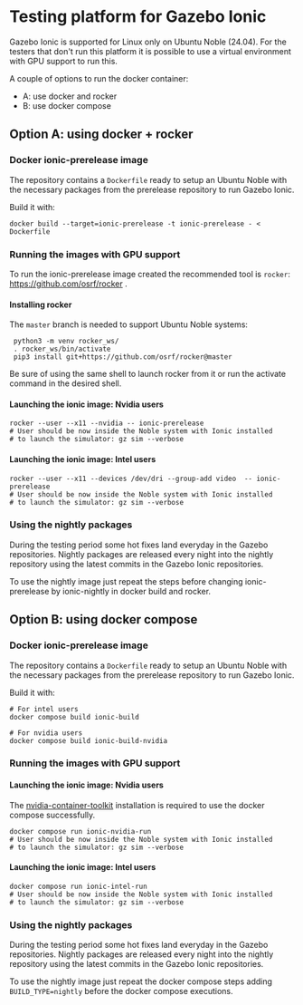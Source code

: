 # Testing platform for Gazebo Ionic

Gazebo Ionic is supported for Linux only on Ubuntu Noble (24.04). For the
testers that don't run this platform it is possible to use a virtual
environment with GPU support to run this.

A couple of options to run the docker container:
  * A: use docker and rocker
  * B: use docker compose

## Option A: using docker + rocker

### Docker ionic-prerelease image

The repository contains a `Dockerfile` ready to setup an Ubuntu Noble with
the necessary packages from the prerelease repository to run Gazebo Ionic.

Build it with:
```
docker build --target=ionic-prerelease -t ionic-prerelease - < Dockerfile
```

### Running the images with GPU support

To run the ionic-prerelease image created the recommended tool is `rocker`:
https://github.com/osrf/rocker .


#### Installing rocker

The `master` branch is needed to support Ubuntu Noble systems:
```
 python3 -m venv rocker_ws/
 . rocker_ws/bin/activate
 pip3 install git+https://github.com/osrf/rocker@master
```

Be sure of using the same shell to launch rocker from it or run the activate
command in the desired shell.

#### Launching the ionic image: Nvidia users

```
rocker --user --x11 --nvidia -- ionic-prerelease
# User should be now inside the Noble system with Ionic installed
# to launch the simulator: gz sim --verbose
```

#### Launching the ionic image: Intel users

```
rocker --user --x11 --devices /dev/dri --group-add video  -- ionic-prerelease
# User should be now inside the Noble system with Ionic installed
# to launch the simulator: gz sim --verbose
```

### Using the nightly packages

During the testing period some hot fixes land everyday in the Gazebo
repositories. Nightly packages are released every night into the nightly
repository using the latest commits in the Gazebo Ionic repositories.

To use the nightly image just repeat the steps before changing ionic-prerelease
by ionic-nightly in docker build and rocker.

## Option B: using docker compose

### Docker ionic-prerelease image

The repository contains a `Dockerfile` ready to setup an Ubuntu Noble with
the necessary packages from the prerelease repository to run Gazebo Ionic.

Build it with:
```
# For intel users
docker compose build ionic-build

# For nvidia users
docker compose build ionic-build-nvidia
```
### Running the images with GPU support

#### Launching the ionic image: Nvidia users

The [nvidia-container-toolkit](https://docs.nvidia.com/datacenter/cloud-native/container-toolkit/latest/install-guide.html)
installation is required to use the docker compose successfully.

```
docker compose run ionic-nvidia-run
# User should be now inside the Noble system with Ionic installed
# to launch the simulator: gz sim --verbose
```

#### Launching the ionic image: Intel users

```
docker compose run ionic-intel-run
# User should be now inside the Noble system with Ionic installed
# to launch the simulator: gz sim --verbose
```

### Using the nightly packages

During the testing period some hot fixes land everyday in the Gazebo
repositories. Nightly packages are released every night into the nightly
repository using the latest commits in the Gazebo Ionic repositories.

To use the nightly image just repeat the docker compose steps adding
`BUILD_TYPE=nightly` before the docker compose executions.
